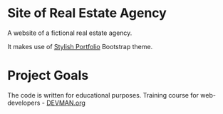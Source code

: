 # Site of Real Estate Agency

A website of a fictional real estate agency.

It makes use of [Stylish Portfolio](https://startbootstrap.com/template-overviews/stylish-portfolio/) Bootstrap theme.

# Project Goals

The code is written for educational purposes. Training course for web-developers - [DEVMAN.org](https://devman.org)
